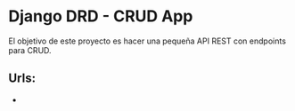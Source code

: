 # Django DRD - CRUD App
El objetivo de este proyecto es hacer una pequeña API REST con endpoints para CRUD. 

## Urls:
* 